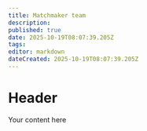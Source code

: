 ```yaml
---
title: Matchmaker team
description: 
published: true
date: 2025-10-19T08:07:39.205Z
tags: 
editor: markdown
dateCreated: 2025-10-19T08:07:39.205Z
---
```


# Header
Your content here